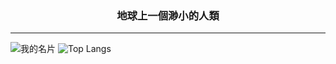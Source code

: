 <h3 align="center">地球上一個渺小的人類 </h3>

---
![我的名片](https://github-readme-stats.vercel.app/api?username=c-xuan&locale=zh-tw&show_icons=true&theme=dark&hide_title=true&hide=contribs,prs)
![Top Langs](https://github-readme-stats.vercel.app/api/top-langs/?username=anuraghazra&hide_progress=true)
